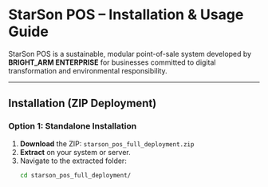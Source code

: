 # StarSon POS – Installation & Usage Guide

StarSon POS is a sustainable, modular point-of-sale system developed by **BRIGHT_ARM ENTERPRISE** for businesses committed to digital transformation and environmental responsibility.

---

## Installation (ZIP Deployment)

### Option 1: Standalone Installation
1. **Download** the ZIP: `starson_pos_full_deployment.zip`
2. **Extract** on your system or server.
3. Navigate to the extracted folder:
   ```bash
   cd starson_pos_full_deployment/
